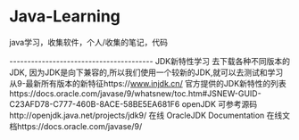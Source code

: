 # Java-Learning
java学习，收集软件，个人/收集的笔记，代码

---------------------------------------- JDK新特性学习
去下载各种不同版本的JDK, 因为JDK是向下兼容的,所以我们使用一个较新的JDK,就可以去测试和学习从9-最新所有版本的新特征https://www.injdk.cn/ 
官方提供的JDK新特性的列表https://docs.oracle.com/javase/9/whatsnew/toc.htm#JSNEW-GUID-C23AFD78-C777-460B-8ACE-58BE5EA681F6
openJDK  可参考源码http://openjdk.java.net/projects/jdk9/
在线 OracleJDK Documentation 在线文档https://docs.oracle.com/javase/9/
